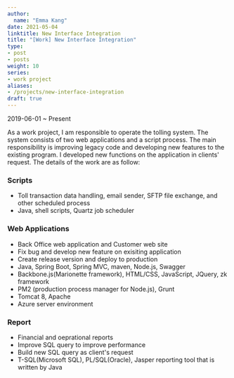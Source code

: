 ```yaml
---
author:
  name: "Emma Kang"
date: 2021-05-04
linktitle: New Interface Integration
title: "[Work] New Interface Integration"
type:
- post
- posts
weight: 10
series:
- work project
aliases:
- /projects/new-interface-integration
draft: true
---
```


2019-06-01 ~ Present 

As a work project, I am responsible to operate the tolling system. The system consists of two web applications and a script process. The main responsibility is improving legacy code and developing new features to the existing program. I developed new functions on the application in clients' request. The details of the work are as follow:

### Scripts 

- Toll transaction data handling, email sender, SFTP file exchange, and other scheduled process 
- Java, shell scripts, Quartz job scheduler 

### Web Applications 

- Back Office web application and Customer web site 
- Fix bug and develop new feature on exisiting application 
- Create release version and deploy to production 
- Java, Spring Boot, Spring MVC, maven, Node.js, Swagger
- Backbone.js(Marionette framework), HTML/CSS, JavaScript, JQuery, zk framework 
- PM2 (production process manager for Node.js), Grunt
- Tomcat 8, Apache
- Azure server environment

### Report

- Financial and oeprational reports 
- Improve SQL query to improve performance 
- Build new SQL query as client's request
- T-SQL(Microsoft SQL), PL/SQL(Oracle), Jasper reporting tool that is written by Java

  

  

  

